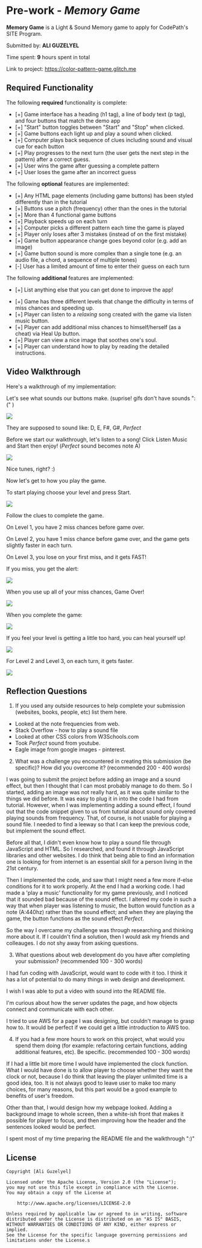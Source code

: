 # Pre-work - *Memory Game*

**Memory Game** is a Light & Sound Memory game to apply for CodePath's SITE Program. 

Submitted by: **ALI GUZELYEL**

Time spent: **9** hours spent in total

Link to project: https://color-pattern-game.glitch.me

## Required Functionality

The following **required** functionality is complete:

* [+] Game interface has a heading (h1 tag), a line of body text (p tag), and four buttons that match the demo app
* [+] "Start" button toggles between "Start" and "Stop" when clicked. 
* [+] Game buttons each light up and play a sound when clicked. 
* [+] Computer plays back sequence of clues including sound and visual cue for each button
* [+] Play progresses to the next turn (the user gets the next step in the pattern) after a correct guess. 
* [+] User wins the game after guessing a complete pattern
* [+] User loses the game after an incorrect guess

The following **optional** features are implemented:

* [+] Any HTML page elements (including game buttons) has been styled differently than in the tutorial
* [+] Buttons use a pitch (frequency) other than the ones in the tutorial
* [+] More than 4 functional game buttons
* [+] Playback speeds up on each turn
* [+] Computer picks a different pattern each time the game is played
* [+] Player only loses after 3 mistakes (instead of on the first mistake)
* [+] Game button appearance change goes beyond color (e.g. add an image)
* [+] Game button sound is more complex than a single tone (e.g. an audio file, a chord, a sequence of multiple tones)
* [-] User has a limited amount of time to enter their guess on each turn

The following **additional** features are implemented:

- [+] List anything else that you can get done to improve the app!
* [+] Game has three different levels that change the difficulty in terms of miss chances and speeding up.
* [+] Player can listen to a _relaxing_ song created with the game via listen music button.
* [+] Player can add additional miss chances to himself/herself (as a cheat) via Heal Up button.
* [+] Player can view a nice image that soothes one's soul.
* [+] Player can understand how to play by reading the detailed instructions.

## Video Walkthrough

Here's a walkthrough of my implementation:

Let's see what sounds our buttons make. (suprise! gifs don't have sounds ":(" )

![](https://cdn.glitch.com/b5564738-3c71-4f44-8d96-4abab7651218%2FsoundsOfButtons.gif?v=1616561768265)

They are supposed to sound like: D, E, F#, G#, _Perfect_

Before we start our walkthrough, let's listen to a song!
Click Listen Music and Start then enjoy! (_Perfect_ sound becomes note A)

![](https://cdn.glitch.com/b5564738-3c71-4f44-8d96-4abab7651218%2Fmusic.gif?v=1616556136432)

Nice tunes, right? :)

Now let's get to how you play the game. 

To start playing choose your level and press Start.

![](https://cdn.glitch.com/b5564738-3c71-4f44-8d96-4abab7651218%2Fstart_chooselev.gif?v=1616557254452)

Follow the clues to complete the game.

On Level 1, you have 2 miss chances before game over.

On Level 2, you have 1 miss chance before game over, and the game gets slightly faster in each turn.

On Level 3, you lose on your first miss, and it gets FAST!

If you miss, you get the alert:

![](https://cdn.glitch.com/b5564738-3c71-4f44-8d96-4abab7651218%2FchancesLeft.gif?v=1616557491535)

When you use up all of your miss chances, Game Over!

![](https://cdn.glitch.com/b5564738-3c71-4f44-8d96-4abab7651218%2FgameOver.gif?v=1616557599189)

When you complete the game:

![](https://cdn.glitch.com/b5564738-3c71-4f44-8d96-4abab7651218%2FyouWon.gif?v=1616557930631)

If you feel your level is getting a little too hard, you can heal yourself up!

![](https://cdn.glitch.com/b5564738-3c71-4f44-8d96-4abab7651218%2FhealUpgif.gif?v=1616558064625)

For Level 2 and Level 3, on each turn, it gets faster.

![](https://cdn.glitch.com/b5564738-3c71-4f44-8d96-4abab7651218%2Fspeeding_up.gif?v=1616557097640)





## Reflection Questions
1. If you used any outside resources to help complete your submission (websites, books, people, etc) list them here. 
* Looked at the note frequencies from web.
* Stack Overflow - how to play a sound file
* Looked at other CSS colors from W3Schools.com
* Took _Perfect_ sound from youtube.
* Eagle image from google images - pinterest.


2. What was a challenge you encountered in creating this submission (be specific)? How did you overcome it? (recommended 200 - 400 words) 

I was going to submit the project before adding an image and a sound effect, but then I thought that I can most probably manage to do them. So I started, adding
an image was not really hard, as it was quite similar to the things we did before. It was easy to plug it in into the code I had from tutorial. 
However, when I was implementing adding a sound effect, I found out that the code snippet given to us from tutorial about sound only covered playing sounds from frequency.
That, of course, is not usable for playing a sound file. I needed to find a leeway so that I can keep the previous code, but implement the sound effect.

Before all that, I didn't even know how to play a sound file through JavaScript and HTML. So I researched, and found it through JavaScript libraries and other websites. 
I do think that being able to find an information one is looking for from internet is an essential skill for a person living in the 21st century.

Then I implemented the code, and saw that I might need a few more if-else conditions for it to work properly. At the end I had a working code. 
I had made a 'play a music' functionality for my game previously, and I noticed that it sounded bad because of the sound effect. I altered my code in such a way
that when player was listening to music, the button would function as a note (A:440hz) rather than the sound effect; and when they are playing the game, the button functions as
the sound effect _Perfect_.

So the way I overcame my challenge was through researching and thinking more about it. If I couldn't find a solution, then I would ask my friends and colleauges.
I do not shy away from asking questions.

3. What questions about web development do you have after completing your submission? (recommended 100 - 300 words) 

I had fun coding with JavaScript, would want to code with it too. I think it has a lot of potential to do many things in web design and development. 

I wish I was able to put a video with sound into the README file. 

I'm curious about how the server updates the page, and how objects connect and communicate with each other.

I tried to use AWS for a page I was designing, but couldn't manage to grasp how to. It would be perfect if we could get a little introduction to AWS too.

4. If you had a few more hours to work on this project, what would you spend them doing (for example: refactoring certain functions, adding additional features, etc). Be specific. (recommended 100 - 300 words) 

If I had a little bit more time I would have implemented the clock function. What I would have done is to allow player to choose whether they want the clock 
or not, because I do think that leaving the player unlimited time is a good idea, too. It is not always good to leave user to make too many choices,
for many reasons, but this part would be a good example to benefits of user's freedom. 

Other than that, I would design how my webpage looked. Adding a background image to whole screen, then a white-ish front that makes it possible for player to focus,
and then improving how the header and the sentences looked would be perfect. 

I spent most of my time preparing the README file and the walkthrough ":)"



## License

    Copyright [Ali Guzelyel]

    Licensed under the Apache License, Version 2.0 (the "License");
    you may not use this file except in compliance with the License.
    You may obtain a copy of the License at

        http://www.apache.org/licenses/LICENSE-2.0

    Unless required by applicable law or agreed to in writing, software
    distributed under the License is distributed on an "AS IS" BASIS,
    WITHOUT WARRANTIES OR CONDITIONS OF ANY KIND, either express or implied.
    See the License for the specific language governing permissions and
    limitations under the License.s
